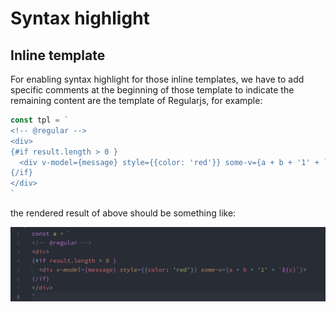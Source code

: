 # Syntax highlight

## Inline template

For enabling syntax highlight for those inline templates, we have to add specific comments at the beginning of those template to indicate the remaining content are the template of Regularjs, for example:

```js
const tpl = `
<!-- @regular -->
<div>
{#if result.length > 0 }
  <div v-model={message} style={{color: 'red'}} some-v={a + b + '1' + `${c}`}>
{/if}
</div>
`
```

the rendered result of above should be something like:

![](/assets/syntax-highlight-inline.png)
